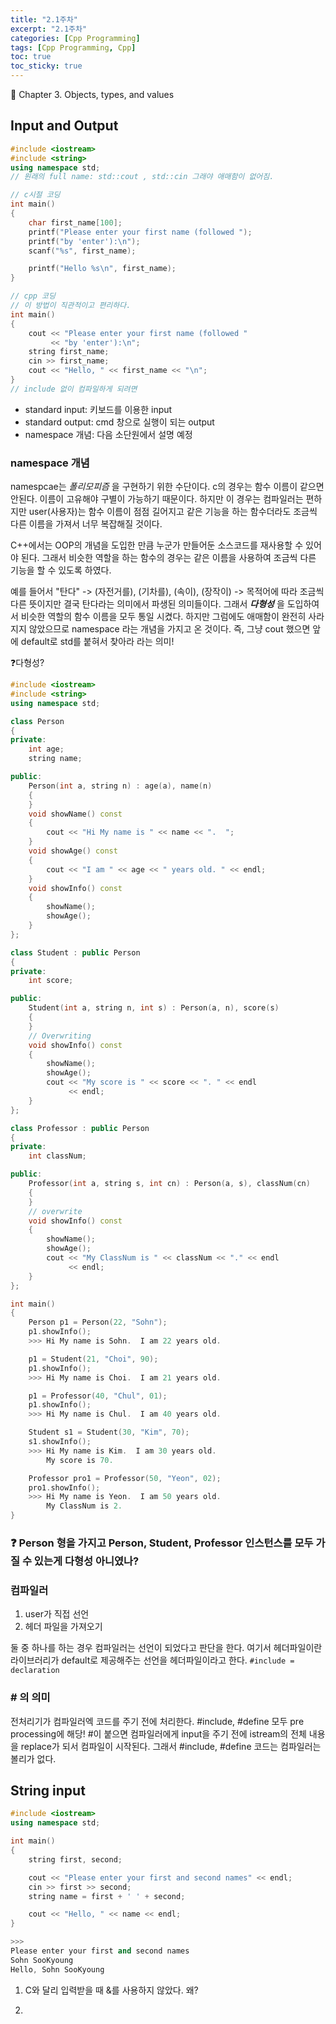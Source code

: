 ```yaml
---
title: "2.1주차"
excerpt: "2.1주차"
categories: [Cpp Programming]
tags: [Cpp Programming, Cpp]
toc: true
toc_sticky: true
---
```


📌 Chapter 3. Objects, types, and values

## Input and Output

```cpp
#include <iostream>
#include <string>
using namespace std;
// 원래의 full name: std::cout , std::cin 그래야 애매함이 없어짐.

// c시절 코딩
int main()
{
    char first_name[100];
    printf("Please enter your first name (followed ");
    printf("by 'enter'):\n");
    scanf("%s", first_name);

    printf("Hello %s\n", first_name);
}

// cpp 코딩
// 이 방법이 직관적이고 편리하다.
int main()
{
    cout << "Please enter your first name (followed "
         << "by 'enter'):\n";
    string first_name;
    cin >> first_name;
    cout << "Hello, " << first_name << "\n";
}
// include 없이 컴파일하게 되려면
```

- standard input: 키보드를 이용한 input
- standard output: cmd 창으로 실행이 되는 output
- namespace 개념: 다음 소단원에서 설명 예정

### namespace 개념

namespcae는 _폴리모피즘_ 을 구현하기 위한 수단이다. c의 경우는 함수 이름이 같으면 안된다. 이름이 고유해야 구별이 가능하기 때문이다. 하지만 이 경우는 컴파일러는 편하지만 user(사용자)는 함수 이름이 점점 길어지고 같은 기능을 하는 함수더라도 조금씩 다른 이름을 가져서 너무 복잡해질 것이다. <br>

C++에서는 OOP의 개념을 도입한 만큼 누군가 만들어둔 소스코드를 재사용할 수 있어야 된다. 그래서 비슷한 역할을 하는 함수의 경우는 같은 이름을 사용하여 조금씩 다른 기능을 할 수 있도록 하였다. <br>

예를 들어서 "탄다" -> (자전거를), (기차를), (속이), (장작이) -> 목적어에 따라 조금씩 다른 뜻이지만 결국 탄다라는 의미에서 파생된 의미들이다. 그래서 **_다형성_** 을 도입하여서 비슷한 역할의 함수 이름을 모두 통일 시켰다. 하지만 그럼에도 애매함이 완전히 사라지지 않았으므로 namespace 라는 개념을 가지고 온 것이다. 즉, 그냥 cout 했으면 앞에 default로 std를 붙혀서 찾아라 라는 의미! <br>

❓다형성?

```cpp
#include <iostream>
#include <string>
using namespace std;

class Person
{
private:
    int age;
    string name;

public:
    Person(int a, string n) : age(a), name(n)
    {
    }
    void showName() const
    {
        cout << "Hi My name is " << name << ".  ";
    }
    void showAge() const
    {
        cout << "I am " << age << " years old. " << endl;
    }
    void showInfo() const
    {
        showName();
        showAge();
    }
};

class Student : public Person
{
private:
    int score;

public:
    Student(int a, string n, int s) : Person(a, n), score(s)
    {
    }
    // Overwriting
    void showInfo() const
    {
        showName();
        showAge();
        cout << "My score is " << score << ". " << endl
             << endl;
    }
};

class Professor : public Person
{
private:
    int classNum;

public:
    Professor(int a, string s, int cn) : Person(a, s), classNum(cn)
    {
    }
    // overwrite
    void showInfo() const
    {
        showName();
        showAge();
        cout << "My ClassNum is " << classNum << "." << endl
             << endl;
    }
};

int main()
{
    Person p1 = Person(22, "Sohn");
    p1.showInfo();
    >>> Hi My name is Sohn.  I am 22 years old.

    p1 = Student(21, "Choi", 90);
    p1.showInfo();
    >>> Hi My name is Choi.  I am 21 years old.

    p1 = Professor(40, "Chul", 01);
    p1.showInfo();
    >>> Hi My name is Chul.  I am 40 years old.

    Student s1 = Student(30, "Kim", 70);
    s1.showInfo();
    >>> Hi My name is Kim.  I am 30 years old.
        My score is 70.

    Professor pro1 = Professor(50, "Yeon", 02);
    pro1.showInfo();
    >>> Hi My name is Yeon.  I am 50 years old.
        My ClassNum is 2.
}
```

### ❓ Person 형을 가지고 Person, Student, Professor 인스턴스를 모두 가질 수 있는게 다형성 아니였나?

### 컴파일러

1. user가 직접 선언
2. 헤더 파일을 가져오기 <br>

둘 중 하나를 하는 경우 컴파일러는 선언이 되었다고 판단을 한다. 여기서 헤더파일이란 라이브러리가 default로 제공해주는 선언을 헤더파일이라고 한다. `#include = declaration`

### # 의 의미

전처리기가 컴파일러엑 코드를 주기 전에 처리한다. #include, #define 모두 pre processing에 해당! #이 붙으면 컴파일러에게 input을 주기 전에 istream의 전체 내용을 replace가 되서 컴파일이 시작된다. 그래서 #include, #define 코드는 컴파일러는 볼리가 없다.

## String input

```cpp
#include <iostream>
using namespace std;

int main()
{
    string first, second;

    cout << "Please enter your first and second names" << endl;
    cin >> first >> second;
    string name = first + ' ' + second;

    cout << "Hello, " << name << endl;
}

>>>
Please enter your first and second names
Sohn SooKyoung
Hello, Sohn SooKyoung
```

1. C와 달리 입력받을 때 &를 사용하지 않았다. 왜?

2.
